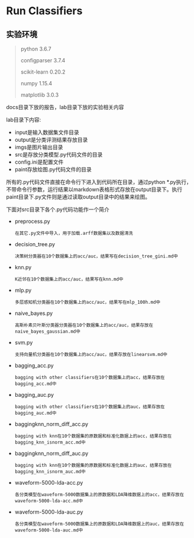 # Run Classifiers

## 实验环境

> python 3.6.7
>
> configparser 3.7.4
>
> scikit-learn 0.20.2
>
> numpy 1.15.4
>
> matplotlib 3.0.3

docs目录下放的报告，lab目录下放的实验相关内容

lab目录下内容:

* input是输入数据集文件目录
* output是分类评测结果存放目录
* imgs是图片输出目录
* src是存放分类模型.py代码文件的目录
* config.ini是配置文件
* paint存放绘图.py代码文件的目录

所有的.py代码文件直接在命令行下进入到代码所在目录，通过python *.py执行，不带命令行参数，运行结果以markdown表格形式存放在output目录下。执行paint目录下.py文件则是通过读取output目录中的结果来绘图。

下面对src目录下各个.py代码功能作一个简介

* preprocess.py

  ```
  在其它.py文件中导入，用于加载.arff数据集以及数据清洗
  ```

* decision_tree.py

  ```
  决策树分类器在10个数据集上的acc/auc，结果写在decision_tree_gini.md中
  ```

* knn.py

  ```
  K近邻在10个数据集上的acc/auc，结果写在knn.md中
  ```

* mlp.py

  ```
  多层感知机分类器在10个数据集上的acc/auc，结果写在mlp_100h.md中
  ```

* naive_bayes.py

  ```
  高斯朴素贝叶斯分类器分类器在10个数据集上的acc/auc，结果存放在naive_bayes_gaussian.md中
  ```

* svm.py

  ```
  支持向量机分类器在10个数据集上的acc/auc，结果存放在linearsvm.md中
  ```

* bagging_acc.py

  ```
  bagging with other classifiers在10个数据集上的acc，结果存放在bagging_acc.md中
  ```

* bagging_auc.py

  ```
  bagging with other classifiers在10个数据集上的auc，结果存放在bagging_auc.md中
  ```

* baggingknn_norm_diff_acc.py

  ```
  bagging with knn在10个数据集的原数据和标准化数据上的acc，结果存放在bagging_knn_isnorm_acc.md中
  ```

* baggingknn_norm_diff_auc.py

  ```
  bagging with knn在10个数据集的原数据和标准化数据上的auc，结果存放在bagging_knn_isnorm_auc.md中
  ```

* waveform-5000-lda-acc.py

  ```
  各分类模型在waveform-5000数据集上的原数据和LDA降维数据上的acc，结果存放在waveform-5000-lda-acc.md中
  ```

* waveform-5000-lda-auc.py

  ```
  各分类模型在waveform-5000数据集上的原数据和LDA降维数据上的auc，结果存放在waveform-5000-lda-auc.md中
  ```
